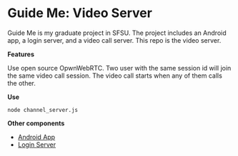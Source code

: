 Guide Me: Video Server
======================

Guide Me is my graduate project in SFSU. The project includes an Android app, a login server, and a video call server. This repo is the video server.

**Features**

Use open source OpwnWebRTC. Two user with the same session id will join the same video call session. The video call starts when any of them calls the other.

**Use**

```
node channel_server.js
```

**Other components**

* [Android App](https://github.com/ZTGeng/GuideMeAndroid)
* [Login Server](https://github.com/ZTGeng/login-server)

